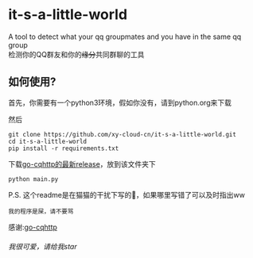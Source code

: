 # it-s-a-little-world
A tool to detect what your qq groupmates and you have in the same qq group  
检测你的QQ群友和你的~~缘分~~共同群聊的工具
## 如何使用?
首先，你需要有一个python3环境，假如你没有，请到python.org来下载

然后

    git clone https://github.com/xy-cloud-cn/it-s-a-little-world.git  
    cd it-s-a-little-world  
    pip install -r requirements.txt  

下载[go-cqhttp的最新release](https://github.com/Mrs4s/go-cqhttp/releases/latest)，放到该文件夹下

    python main.py  

P.S. 这个readme是在猫猫的干扰下写的🤣，如果哪里写错了可以及时指出ww

``我的程序是屎，请不要骂``

感谢:[go-cqhttp](https://github.com/Mrs4s/go-cqhttp)

###### 我很可爱，请给我star
